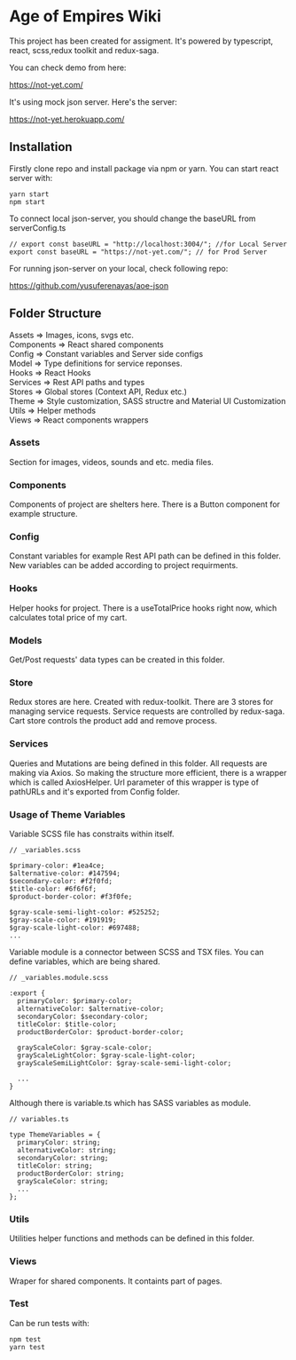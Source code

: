 # Age of Empires Wiki

This project has been created for assigment. It's powered by typescript, react, scss,redux toolkit and redux-saga.

You can check demo from here:

https://not-yet.com/

It's using mock json server. Here's the server:

https://not-yet.herokuapp.com/

## Installation

Firstly clone repo and install package via npm or yarn. You can start react server with:

```
yarn start
npm start
```

To connect local json-server, you should change the baseURL from serverConfig.ts

```
// export const baseURL = "http://localhost:3004/"; //for Local Server
export const baseURL = "https://not-yet.com/"; // for Prod Server
```

For running json-server on your local, check following repo:

https://github.com/yusuferenayas/aoe-json

## Folder Structure

Assets => Images, icons, svgs etc.<br/>
Components => React shared components<br/>
Config => Constant variables and Server side configs<br/>
Model => Type definitions for service reponses. <br/>
Hooks => React Hooks<br/>
Services => Rest API paths and types<br/>
Stores => Global stores (Context API, Redux etc.)<br/>
Theme => Style customization, SASS structre and Material UI Customization<br/>
Utils => Helper methods<br/>
Views => React components wrappers <br/>

### Assets

Section for images, videos, sounds and etc. media files.

### Components

Components of project are shelters here. There is a Button component for example structure.

### Config

Constant variables for example Rest API path can be defined in this folder. New variables can be added according to project requirments.

### Hooks

Helper hooks for project. There is a useTotalPrice hooks right now, which calculates total price of my cart.

### Models

Get/Post requests' data types can be created in this folder.

### Store

Redux stores are here. Created with redux-toolkit. There are 3 stores for managing service requests. Service requests are controlled by redux-saga. Cart store controls the product add and remove process.

### Services

Queries and Mutations are being defined in this folder. All requests are making via Axios. So making the structure more efficient, there is a wrapper which is called AxiosHelper. Url parameter of this wrapper is type of pathURLs and it's exported from Config folder.

### Usage of Theme Variables

Variable SCSS file has constraits within itself.

```
// _variables.scss

$primary-color: #1ea4ce;
$alternative-color: #147594;
$secondary-color: #f2f0fd;
$title-color: #6f6f6f;
$product-border-color: #f3f0fe;

$gray-scale-semi-light-color: #525252;
$gray-scale-color: #191919;
$gray-scale-light-color: #697488;
...
```

Variable module is a connector between SCSS and TSX files. You can define variables, which are being shared.

```
// _variables.module.scss

:export {
  primaryColor: $primary-color;
  alternativeColor: $alternative-color;
  secondaryColor: $secondary-color;
  titleColor: $title-color;
  productBorderColor: $product-border-color;

  grayScaleColor: $gray-scale-color;
  grayScaleLightColor: $gray-scale-light-color;
  grayScaleSemiLightColor: $gray-scale-semi-light-color;
  
  ...
}
```

Although there is variable.ts which has SASS variables as module.

```
// variables.ts

type ThemeVariables = {
  primaryColor: string;
  alternativeColor: string;
  secondaryColor: string;
  titleColor: string;
  productBorderColor: string;
  grayScaleColor: string;
  ...
};

```

### Utils

Utilities helper functions and methods can be defined in this folder.

### Views

Wraper for shared components. It containts part of pages.


### Test

Can be run tests with:

```
npm test
yarn test
```
